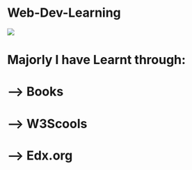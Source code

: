 # Web-Dev-Learning

<img src="https://www.codemithra.com/wp-content/uploads/2020/09/web-design-development-blog-2.jpg">

<h1>Majorly I have Learnt through:</h1>
<h1>--> Books</h1>
<h1>--> W3Scools</h1>
<h1>--> Edx.org </h1>
